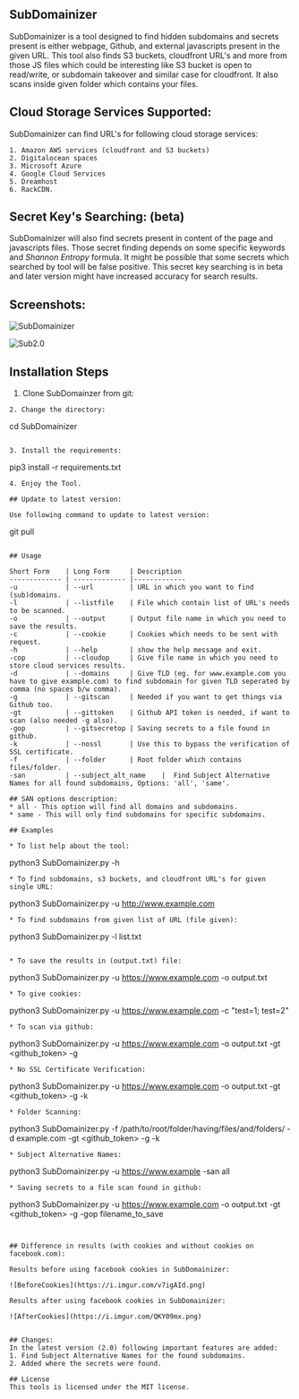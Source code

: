 


## SubDomainizer

SubDomainizer is a tool designed to find hidden subdomains and secrets present is either webpage, Github, and external javascripts present in the given URL.
This tool also finds S3 buckets, cloudfront URL's and more from those JS files which could be interesting like S3 bucket is open to read/write, or subdomain takeover and similar case for cloudfront.
It also scans inside given folder which contains your files.

## Cloud Storage Services Supported:
SubDomainizer can find URL's for following cloud storage services:
```
1. Amazon AWS services (cloudfront and S3 buckets)
2. Digitalocean spaces 
3. Microsoft Azure 
4. Google Cloud Services 
5. Dreamhost 
6. RackCDN. 
```
## Secret Key's Searching: (beta)
SubDomainizer will also find secrets present in content of the page and javascripts files.
Those secret finding depends on some specific keywords and *Shannon Entropy* formula.
It might be possible that some secrets which searched by tool will be false positive.
This secret key searching is in beta and later version might have increased accuracy for search results.

## Screenshots:

![SubDomainizer](https://i.imgur.com/x3XSamk.png)

![Sub2.0](https://i.imgur.com/TvVKabs.png)

## Installation Steps

1. Clone SubDomainzer from git:
```
2. Change the directory:
```
cd SubDomainizer
```

3. Install the requirements:

```
pip3 install -r requirements.txt
```
4. Enjoy the Tool.

## Update to latest version:

Use following command to update to latest version:

```
git pull
```

## Usage

Short Form    | Long Form     | Description
------------- | ------------- |-------------
-u            | --url         | URL in which you want to find (sub)domains.
-l            | --listfile    | File which contain list of URL's needs to be scanned.
-o            | --output      | Output file name in which you need to save the results.
-c            | --cookie      | Cookies which needs to be sent with request.
-h            | --help        | show the help message and exit.
-cop          | --cloudop     | Give file name in which you need to store cloud services results.
-d            | --domains     | Give TLD (eg. for www.example.com you have to give example.com) to find subdomain for given TLD seperated by comma (no spaces b/w comma).
-g            | --gitscan     | Needed if you want to get things via Github too.
-gt           | --gittoken    | Github API token is needed, if want to scan (also needed -g also).
-gop	      | --gitsecretop | Saving secrets to a file found in github.
-k            | --nossl       | Use this to bypass the verification of SSL certificate.
-f            | --folder      | Root folder which contains files/folder.
-san          | --subject_alt_name    |  Find Subject Alternative Names for all found subdomains, Options: 'all', 'same'.

## SAN options description:
* all - This option will find all domains and subdomains.
* same - This will only find subdomains for specific subdomains.

## Examples

* To list help about the tool:
```
python3 SubDomainizer.py -h
```
* To find subdomains, s3 buckets, and cloudfront URL's for given single URL:
```
python3 SubDomainizer.py -u http://www.example.com
```
* To find subdomains from given list of URL (file given):
```
python3 SubDomainizer.py -l list.txt
```

* To save the results in (output.txt) file:
```
python3 SubDomainizer.py -u https://www.example.com -o output.txt
```
* To give cookies:
```
python3 SubDomainizer.py -u https://www.example.com -c "test=1; test=2"
```
* To scan via github:
```
python3 SubDomainizer.py -u https://www.example.com -o output.txt -gt <github_token> -g 
```
* No SSL Certificate Verification:
```
python3 SubDomainizer.py -u https://www.example.com -o output.txt -gt <github_token> -g  -k
```
* Folder Scanning:
```
python3 SubDomainizer.py -f /path/to/root/folder/having/files/and/folders/  -d example.com  -gt <github_token> -g  -k
```
* Subject Alternative Names:
```
python3 SubDomainizer.py -u https://www.example -san all
```
* Saving secrets to a file scan found in github:
```
python3 SubDomainizer.py -u https://www.example.com -o output.txt -gt <github_token> -g -gop filename_to_save
```


## Difference in results (with cookies and without cookies on facebook.com):

Results before using facebook cookies in SubDomainizer:

![BeforeCookies](https://i.imgur.com/v7igAId.png)

Results after using facebook cookies in SubDomainizer:

![AfterCookies](https://i.imgur.com/QKY09mx.png)


## Changes:
In the latest version (2.0) following important features are added:
1. Find Subject Alternative Names for the found subdomains.
2. Added where the secrets were found.

## License
This tools is licensed under the MIT license.
